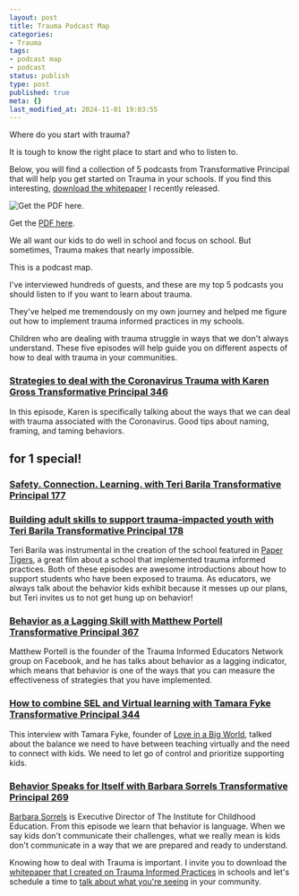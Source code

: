 ```yaml
---
layout: post
title: Trauma Podcast Map
categories:
- Trauma
tags:
- podcast map
- podcast
status: publish
type: post
published: true
meta: {}
last_modified_at: 2024-11-01 19:03:55
---
```


Where do you start with trauma?

It is tough to know the right place to start and who to listen to.

Below, you will find a collection of 5 podcasts from Transformative Principal that will help you get started on Trauma in your schools. If you find this interesting, 
[download the whitepaper](https://pages.jethrojones.com) I recently released.












































  

    
  
    
![Get the PDF here.](/squarespace_images/content_v1_4fffa949e4b0b4590d67b4e7_1622049689340-09BSA125J588G9JUNAEC_Trauma+Podcast+Map.jpg_)
        
          
        

        
          
          
Get the 
[PDF here](https://www.dropbox.com/s/0f5jlh3djspep3l/Trauma%20Podcast%20Map-2.pdf?dl=0).
  


  



We all want our kids to do well in school and focus on school. But sometimes, Trauma makes that nearly impossible.

This is a podcast map.

I've interviewed hundreds of guests, and these are my top 5 podcasts you should listen to if you want to learn about trauma.

They've helped me tremendously on my own journey and helped me figure out how to implement trauma informed practices in my schools.

Children who are dealing with trauma struggle in ways that we don't always understand. These five episodes will help guide you on different aspects of how to deal with trauma in your communities.

### [Strategies to deal with the Coronavirus Trauma with Karen Gross Transformative Principal 346](https://jethrojones.com/podcast/episode346/)


In this episode, Karen is specifically talking about the ways that we can deal with trauma associated with the Coronavirus. Good tips about naming, framing, and taming behaviors.

##  for 1 special!


### [Safety. Connection. Learning. with Teri Barila Transformative Principal 177](https://www.jethrojones.com/podcast/episode177)


### [Building adult skills to support trauma-impacted youth with Teri Barila Transformative Principal 178](https://jethrojones.com/podcast/episode178/)


Teri Barila was instrumental in the creation of the school featured in 
[Paper Tigers](https://www.imdb.com/title/tt4076258/), a great film about a school that implemented trauma informed practices. Both of these episodes are awesome introductions about how to support students who have been exposed to trauma. As educators, we always talk about the behavior kids exhibit because it messes up our plans, but Teri invites us to not get hung up on behavior!

### [Behavior as a Lagging Skill with Matthew Portell Transformative Principal 367](https://jethrojones.com/podcast/episode367)


Matthew Portell is the founder of the Trauma Informed Educators Network group on Facebook, and he has talks about behavior as a lagging indicator, which means that behavior is one of the ways that you can measure the effectiveness of strategies that you have implemented.

### [How to combine SEL and Virtual learning with Tamara Fyke Transformative Principal 344](https://jethrojones.com/podcast/episode344)


This interview with Tamara Fyke, founder of 
[Love in a Big World](https://loveinabigworld.org), talked about the balance we need to have between teaching virtually and the need to connect with kids. We need to let go of control and prioritize supporting kids.

### [Behavior Speaks for Itself with Barbara Sorrels Transformative Principal 269](https://jethrojones.com/podcast/episode269/)


[Barbara Sorrels](http://www.drbarbarasorrels.com/) is Executive Director of The Institute for Childhood Education. From this episode we learn that behavior is language. When we say kids don't communicate their challenges, what we really mean is kids don't communicate in a way that we are prepared and ready to understand.

Knowing how to deal with Trauma is important. I invite you to download the 
[whitepaper that I created on Trauma Informed Practices](https://transformative-principal.ck.page/055ea4227e) in schools and let's schedule a time to 
[talk about what you're seeing](http://calendly.com/jethro-jones/let-s-talk-trauma) in your community.
